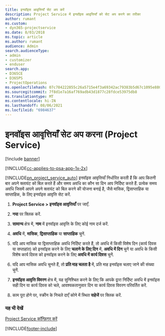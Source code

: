 ```yaml
---
title: इनवॉइस आवृत्तियाँ सेट अप करें
description: Project Service में इनवॉइस आवृत्तियाँ को सेट अप करने का तरीका
author: rumant
ms.custom:
- dyn365-projectservice
ms.date: 8/03/2018
ms.topic: article
ms.author: rumant
audience: Admin
search.audienceType:
- admin
- customizer
- enduser
search.app:
- D365CE
- D365PS
- ProjectOperations
ms.openlocfilehash: 07c784222855c26a5715e4f3a69342ac79383b5d67c1095e880a4eb6102e6375
ms.sourcegitcommit: 7f8d1e7a16af769adb43d1877c28fdce53975db8
ms.translationtype: MT
ms.contentlocale: hi-IN
ms.lasthandoff: 08/06/2021
ms.locfileid: "6984637"
---
```

# <a name="set-up-invoice-frequencies-project-service"></a>इनवॉइस आवृत्तियाँ सेट अप करना (Project Service)

[!include [banner](../includes/psa-now-project-operations.md)]

[!INCLUDE[cc-applies-to-psa-app-1x-2x](../includes/cc-applies-to-psa-app-1x-2x.md)]

[!INCLUDE[pn_project_service_auto](../includes/pn-project-service-auto.md)] इनवॉइस आवृत्तियाँ निर्धारित करती हैं कि आप कितनी बार अपने क्लायंट को बिल करते हैं और समय अवधि का कौन सा दिन आप निर्दिष्ट करते हैं. प्रत्येक समय अवधि जिसमें आपने अपने क्लायंट को बिल करने की योजना बनाई है, जैसे मासिक, द्विसाप्ताहिक या साप्ताहिक, के लिए इनवॉइस आवृत्ति सेट करें.  
  
1.  **Project Service > इनवॉइस आवृत्तियाँ** पर जाएँ.  
  
2.  **नया** पर क्लिक करें.  
  
3.  **सामान्य** क्षेत्र में, **नाम** में इनवॉइस आवृत्ति के लिए कोई नाम दर्ज करें.  
  
4.  **अवधि** में, **मासिक**, **द्विसाप्ताहिक** या **साप्ताहिक** चुनें.  
  
5.  यदि आप मासिक या द्विसाप्ताहिक अवधि निर्दिष्ट करते हैं, तो अवधि में किसी विशेष दिन (कार्य दिवस या सप्ताहांत) को इनवॉइस करने के लिए **चलाने के लिए दिन** में, **अवधि में दिन** चुनें या अवधि के किसी विशेष कार्य दिवस को इनवॉइस करने के लिए **अवधि में कार्य दिवस** चुनें.  
  
6.  यदि आप मासिक अवधि चुनते हैं, तो **प्रति माह चलता है** में, प्रति माह इनवॉइस चलाए जाने की संख्या चुनें.  
  
7.  **इनवॉइस आवृत्ति विवरण** क्षेत्र में, यह सुनिश्चित करने के लिए कि आपके द्वारा निर्दिष्ट अवधि में इनवॉइस सही दिन या कार्य दिवस को चले, आवश्यकतानुसार दिन या कार्य दिवस विवरण परिवर्तित करें.  
  
8.  काम पूरा होने पर, स्‍क्रीन के निचले दाएँ कोने में स्थित **सहेजें** पर क्लिक करें.  
  
### <a name="see-also"></a>यह भी देखें  
 [Project Service कॉन्फ़िगर करें](../psa/configure.md)


[!INCLUDE[footer-include](../includes/footer-banner.md)]